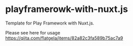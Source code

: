 # playframerowk-with-nuxt.js

Template for Play Framework with Nuxt.js.

Please see here for usage
https://qiita.com/flatgela/items/82a82c3fa589b75ac7a9
